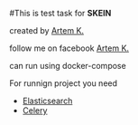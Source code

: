 #This is test task for **SKEIN**

created by [Artem K.](https://github.com/Kryvonis)

follow me on facebook [Artem K.](https://www.facebook.com/artem.kryvonis)

can run using docker-compose

For runnign project you need
- [Elasticsearch](https://www.elastic.co/)
- [Celery](http://www.celeryproject.org/)
